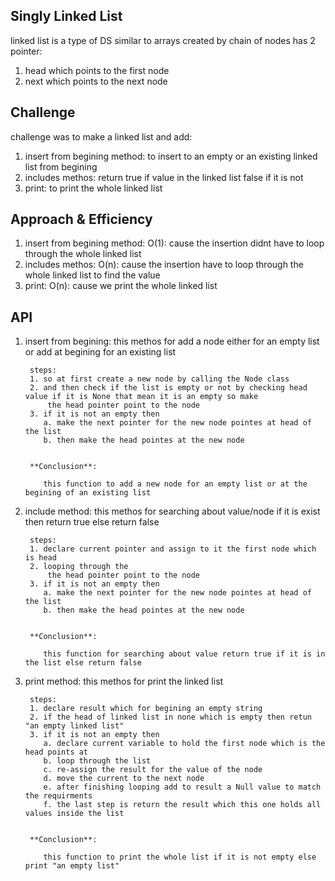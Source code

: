 ## Singly Linked List
linked list is a type of DS similar to arrays created by chain of nodes
has 2 pointer: 
1. head which points to the first node
2. next which points to the next node

## Challenge
challenge was to make a linked list and add: 
1. insert from begining method:
 to insert to an empty or an existing linked list from begining 
2. includes methos: return true if value in the linked list false if it is not
3. print: to print the whole linked list

## Approach & Efficiency
1. insert from begining method:
 O(1): cause the insertion didnt have to loop through the whole linked list
2. includes methos:
O(n): cause the insertion have to loop through the whole linked list to find the value
3. print: 
O(n): cause we print the whole linked list 

## API
1. insert from begining: 
this methos for add a node either for an empty list or add at begining for an existing list
        
        steps:
        1. so at first create a new node by calling the Node class
        2. and then check if the list is empty or not by checking head value if it is None that mean it is an empty so make
            the head pointer point to the node
        3. if it is not an empty then 
           a. make the next pointer for the new node pointes at head of the list 
           b. then make the head pointes at the new node
           

        **Conclusion**:
           
           this function to add a new node for an empty list or at the begining of an existing list

2. include method: 
this methos for searching about value/node if it is exist then return true else return false
        
        steps:
        1. declare current pointer and assign to it the first node which is head
        2. looping through the 
            the head pointer point to the node
        3. if it is not an empty then 
           a. make the next pointer for the new node pointes at head of the list 
           b. then make the head pointes at the new node
           

        **Conclusion**:
           
           this function for searching about value return true if it is in the list else return false

3. print method: 
this methos for print the linked list
        
        steps:
        1. declare result which for begining an empty string
        2. if the head of linked list in none which is empty then retun "an empty linked list"
        3. if it is not an empty then 
           a. declare current variable to hold the first node which is the head points at 
           b. loop through the list 
           c. re-assign the result for the value of the node
           d. move the current to the next node
           e. after finishing looping add to result a Null value to match the requirments
           f. the last step is return the result which this one holds all values inside the list
           

        **Conclusion**:
           
           this function to print the whole list if it is not empty else print "an empty list"